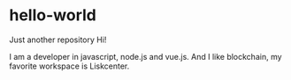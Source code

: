 # hello-world
Just another repository
Hi!

I am a developer in javascript, node.js and vue.js. And I like blockchain, my favorite workspace is Liskcenter.
